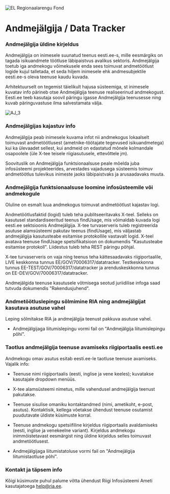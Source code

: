 ![EL Regionaalarengu Fond](doc/img/EL_Regionaalarengu_Fond_horisontaalne.jpg)

Andmejälgija / Data Tracker
=====================

### Andmejälgija üldine kirjeldus

Andmejälgija on inimesele suunatud teenus eesti.ee-s, mille eesmärgiks on tagada isikuandmete töötluse läbipaistvus avalikus sektoris. Andmejälgija toetub iga andmekogu võimekusele enda sees toimuvat andmetöötlust logide kujul talletada, et seda hiljem inimesele ehk andmesubjektile eesti.ee-s oleva teenuse kaudu kuvada. 

Arhitektuurselt on tegemist täielikult hajusa süsteemiga, st inimesele kuvatav info pärineb otse Andmejälgija teenuse realiseerinud andmekogust. Eesti.ee teeb kasutaja soovil päringu igasse Andmejälgija teenusesse ning kuvab päringuvastuse ilma salvestamata välja.

![AJ_3](img/aj_model.PNG)
### Andmejälgijas kajastuv info

Andmejälgija peab inimesele kuvama infot nii andmekogus lokaalselt toimuvast andmetöötlusest (ametnike-töötajate tegevused isikuandmetega) kui ka ülevaadet sellest, kui andmeid on edastatud mõnele kolmandale osapoolele (üle X-tee teisele riigiasutusele, ettevõttele jm). 

Soovituslik on Andmejälgija funktsionaalsuse peale mõelda juba infosüsteemi projekteerides, arvestades vajadusega süsteemis toimuv andmetöötlus tulevikus inimeste jaoks läbipaistvaks ja arusaadavaks muuta. 

### Andmejälgija funktsionaalsuse loomine infosüsteemile või andmekogule
Oluline on esmalt luua andmekogus toimuvat andmetöötlust kajastav logi. 

Andmetöötlusfaktid (logid) tuleb teha publitseeritavaks X-teel. Selleks on kasutusel standardiseeritud teenus findUsage, mis võimaldab kuvada logi eesti.ee sektsioonis Andmejälgija. X-tee turvaserveris tuleb registreerida asutuse alamsüsteemi pakutav teenus (findUsage), mis väljastab andmejälgija kasutusteabe esitamise protokollile vastavalt logid. X-teel avatava teenuse findUsage spetsifikatsioon on dokumendis "Kasutusteabe esitamise protokoll". Liidestus tuleb teha REST päringu põhjal.

X-tee turvaserveris on vaja ning teenus teha kättesaadavaks riigiportaalile, LIVE keskkonna tunnus EE/GOV/70006317/datatracker. Testkeskkonna tunnus EE-TEST/GOV/70006317/datatracker ja arenduskeskkonna tunnus on EE-DEV/GOV/70006317/datatracker.

Andmejälgida teenuse kasutusele võtmisega seotud juriidilise infoga saad tutvuda dokumendis "Rakendusjuhend".

###  Andmetöötluslepingu sõlmimine RIA ning andmejälgijat kasutava asutuse vahel

Leping sõlmitakse RIA ja andmejälgija teenust pakkuva asutuse vahel.

* Andmejälgijaga liitumislepingu vormi fail on "Andmejälgija liitumislepingu põhi".

###  Taotlus andmejälgija teenuse avamiseks riigiportaalis eesti.ee

Andmekogu omav asutus esitab eesti.ee-le taotluse teenuse avamiseks. Vajalik info:
* Teenuse nimi riigiportaalis (eesti, inglise ja vene keeles); kuvatakse kasutajale dropdown menüüs.
* X-tee alamsüsteemi nimetus, mille vahendusel andmejälgija teenust pakutakse.
* Teenuse sisulise omaniku kontaktandmed (nimi, ametikoht, e-post, asutus). Kontaktisik, kellega võetakse ühendust teenuse osutamist puudutavate üldiste küsimuste korral.
* Teenuse andmekogu spetsiifiline kirjeldus riigiportaalis avaldamiseks (eesti, inglise ja venekeelne variant). Kirjeldus andmekogu inimmõistetavast eesmärgist ning üldine kirjeldus selles toimuvast andmetöötlusest.

* Andmejälgijaga liitumistatoluse vormi fail on "Andmejälgija liitumistaotluse põhi".

### Kontakt ja täpsem info

Kõigi küsimuste puhul palume võtta ühendust Riigi Infosüsteemi Ameti kasutajatoega help@ria.ee.
